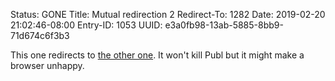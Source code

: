 Status: GONE
Title: Mutual redirection 2
Redirect-To: 1282
Date: 2019-02-20 21:02:46-08:00
Entry-ID: 1053
UUID: e3a0fb98-13ab-5885-8bb9-71d674c6f3b3

This one redirects to [the other one](1282). It won't kill Publ but it might make a browser unhappy.
